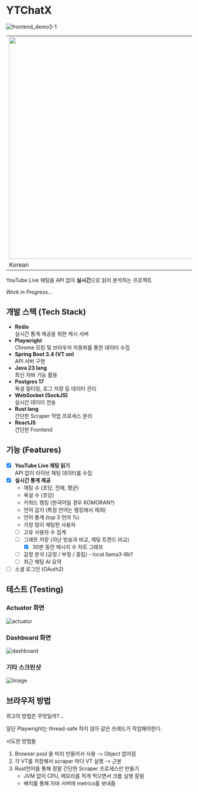 # YTChatX

![frontend_demo3-1](https://github.com/user-attachments/assets/5a7957fb-c1e8-404b-92be-fc68119d5196)

<table>
  <tr>
    <td><img src="https://github.com/user-attachments/assets/335ea176-7745-41d9-b388-44a3d281b377" width="600"></td>
    <td><img src="https://github.com/user-attachments/assets/c8c1d265-61e5-4459-a53e-bc0fe34385a1" width="600"></td>
  </tr>
  <tr>
    <td>Korean</td>
    <td>English</td>
  </tr>
</table>

YouTube Live 채팅을 API 없이 **실시간**으로 읽어 분석하는 프로젝트

*Work in Progress...*

## 개발 스택 (Tech Stack)

- **Redis**  
  실시간 통계 제공을 위한 캐시 서버
- **Playwright**  
  Chrome 모킹 및 브라우저 자동화를 통한 데이터 수집
- **Spring Boot 3.4 (VT on)**  
  API 서버 구현
- **Java 23 lang**  
  최신 자바 기능 활용
- **Postgres 17**  
  욕설 필터링, 로그 저장 등 데이터 관리
- **WebSocket (SockJS)**  
  실시간 데이터 전송
- **Rust lang**  
  간단한 Scraper 작업 프로세스 분리
- **ReactJS**  
  간단한 Frontend


## 기능 (Features)

- [x] **YouTube Live 채팅 읽기**  
  API 없이 라이브 채팅 데이터를 수집
- [x] **실시간 통계 제공**
  - 채팅 수 (초당, 전체, 평균)
  - 욕설 수 (초당)
  - 키워드 랭킹 (한국어일 경우 KOMORAN?)
  - 언어 감지 (특정 언어는 랭킹에서 제외)
  - 언어 통계 (top 3 언어 %)
  - 가장 많이 채팅한 사용자
  - [ ] 고유 사용자 수 집계
  - [ ] 그래프 저장 (지난 방송과 비교, 채팅 트렌드 비교)
    - [x] 30분 동안 메시지 수 차트 그래프
  - [ ] 감정 분석 (긍정 / 부정 / 중립) - local llama3-8b?
  - [ ] 최근 채팅 AI 요약
- [ ] 소셜 로그인 (OAuth2)

## 테스트 (Testing)

### Actuator 화면
![actuator](https://github.com/user-attachments/assets/57bbf7a0-d88f-406f-993a-366abcc7a5e2)

### Dashboard 화면
![dashboard](https://github.com/user-attachments/assets/63891103-6d33-45e7-a172-3c5265bd8b1b)

### 기타 스크린샷
![Image](https://github.com/user-attachments/assets/253585cc-5cf1-42bc-8b45-7729e851ad4b)

## 브라우저 방법

최고의 방법은 무엇일까?...

일단 Playwright는 thread-safe 하지 않아 같은 쓰레드가 작업해야한다.

시도한 방법들
1. Browser pool 을 미리 만들어서 사용 -> Object 없어짐
2. 각 VT를 저장해서 scraper 마다 VT 실행 -> 근본
3. Rust언어를 통해 정말 간단한 Scraper 프로세스만 만들기
   - JVM 없이 CPU, 메모리를 적게 먹으면서 크롬 실행 잘됨
   - 배치를 통해 자바 서버에 metrics를 보내줌